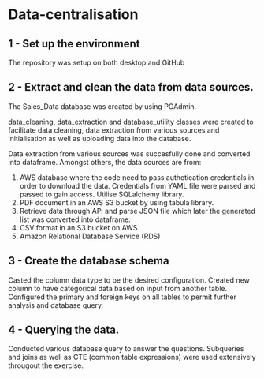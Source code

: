 # Data-centralisation

## 1 - Set up the environment
The repository was setup on both desktop and GitHub

## 2 - Extract and clean the data from data sources.
The Sales_Data database was created by using PGAdmin.

data_cleaning, data_extraction and database_utility classes were created to facilitate data cleaning, data extraction from various sources and initialisation as well as uploading data into the database.

Data extraction from various sources was succesfully done and converted into dataframe. 
Amongst others, the data sources are from:
1. AWS database where the code need to pass authetication credentials in order to download the data. Credentials from YAML file were parsed and passed to gain access. Utilise SQLalchemy library.
2. PDF document in an AWS S3 bucket by using tabula library. 
3. Retrieve data through API and parse JSON file which later the generated list was converted into dataframe.
4. CSV format in an S3 bucket on AWS.
5. Amazon Relational Database Service (RDS)

## 3 - Create the database schema
Casted the column data type to be the desired configuration. Created new column to have categorical data based on input from another table. Configured the primary and foreign keys on all tables to permit further analysis and database query.

## 4 - Querying the data.
Conducted various database query to answer the questions. Subqueries and joins as well as CTE (common table expressions) were used extensively througout the exercise.
